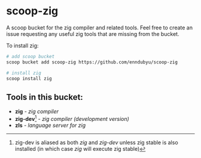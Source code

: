# scoop-zig

A scoop bucket for the zig compiler and related tools. Feel free to create an issue requesting any useful zig tools that are missing from the bucket.

To install zig:

```sh
# add scoop bucket
scoop bucket add scoop-zig https://github.com/enndubyu/scoop-zig

# install zig
scoop install zig
```

## Tools in this bucket:
- **zig** - *zig compiler* 
- **zig-dev**[^1] - *zig compiler (development version)*
- **zls** - *language server for zig*

[^1]: zig-dev is aliased as both *zig* and *zig-dev* unless zig stable is also installed (in which case *zig* will execute zig stable)
